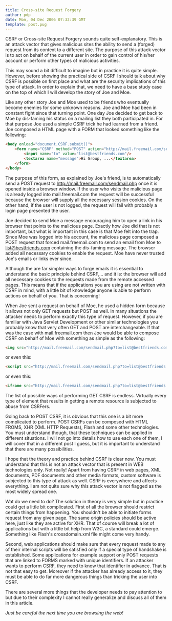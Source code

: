 ```yaml
---
title: Cross-site Request Forgery
author: pdp
date: Mon, 04 Dec 2006 07:32:39 GMT
template: post.pug
---
```


CSRF or Cross-site Request Forgery sounds quite self-explanatory. This is an attack vector that gives malicious sites the ability to send a (forged) request from its context to a different site. The purpose of this attack vector is to act on behalf of the current user in order to gain control of his/her account or perform other types of malicious activities.

This may sound a bit difficult to imagine but in practice it is quite simple. However, before showing the practical side of CSRF I should talk about why CSRF is possible on first place and what are the security implications of this type of attack. In order to explain that, we need to have a base study case on the top of which I will develop the story of Joe and Moe.

Like any other story Joe and Moe used to be friends who eventually become enemies for some unknown reasons. Joe and Moe had been in constant fight since that turning point. One day Joe decided to get back to Moe by dis-faming his status on a mailing list they both participated in. For that purpose Joe used a simple CSRF trick he had learned from a friend. Joe composed a HTML page with a FORM that looked something like the following:

```html
<body onload="document.CSRF.submit()">
	<form name="CSRF" method="POST" action="http://mail.freemail.com/sendmail.php" style="display:none">
		<input name="to" value="list@bestfriends.com"/>
		<textarea name="message">Hi Group, ...</textarea>
	</form>
</body>
```

The purpose of this form, as explained by Joe's friend, is to automatically send a POST request to http://mail.freemail.com/sendmail.php once it is opened inside a browser window. If the user who visits the malicious page is already logged into mail.freemail.com the request will be successful because the browser will supply all the necessary session cookies. On the other hand, if the user is not logged, the request will fail with probably a login page presented the user.

Joe decided to send Moe a message encouraging him to open a link in his browser that points to the malicious page. Exactly how Joe did that is not important, but what is important in this case is that Moe felt into the trap. Since Moe was logged into his account, the malicious page composed a POST request that forced mail.freemail.com to send an email from Moe to list@bestfriends.com containing the dis-faming message. The browser added all necessary cookies to enable the request. Moe have never trusted Joe's emails or links ever since.

Although the are far simpler ways to forge emails it is essential to understand the basic principle behind CSRF,... and it is: the browser will add all necessary cookies to the requests made from the remote accessed pages. This means that if the applications you are using are not written with CSRF in mind, with a little bit of knowledge anyone is able to perform actions on behalf of you. That is concerning!

When Joe sent a request on behalf of Moe, he used a hidden form because it allows not only GET requests but POST as well. In many situations the attacker needs to perform exactly this type of request. However, if you are familiar with Java Servlet Development or other similar technologies you probably know that very often GET and POST are interchangeable. If that was the case with mail.freemail.com then Joe would be able to compose CSRF on behalf of Moe with something as simple as the following:

```html
<img src="http://mail.freemail.com/sendmail.php?to=list@bestfriends.com&message=Hi%2BGroup..."/>
```

or even this:

```html
<script src="http://mail.freemail.com/sendmail.php?to=list@bestfriends.com&message=Hi%2BGroup..." type="text/javascript"></script>
```

or even this:

```html
<iframe src="http://mail.freemail.com/sendmail.php?to=list@bestfriends.com&message=Hi%2BGroup..."></iframe>
```

The list of possible ways of performing GET CSRF is endless. Virtually every type of element that results in getting a remote resource is subjected to abuse from CSRFers.

Going back to POST CSRF, it is obvious that this one is a bit more complicated to perform. POST CSRFs can be composed with HTML FROMS, XHR (XML HTTP Requests), Flash and some other technologies. You must understand though, that these techniques can be applied in different situations. I will not go into details how to use each one of them, I will cover that in a different post I guess, but it is important to understand that there are many possibilities.

I hope that the theory and practice behind CSRF is clear now. You must understand that this is not an attack vector that is present in WEB technologies only. Not really! Apart from having CSRF in web pages, XML documents, PDF documents and other media formats, custom software is subjected to this type of attack as well. CSRF is everywhere and affects everything. I am not quite sure why this attack vector is not flagged as the most widely spread one.

Wat do we need to do? The solution in theory is very simple but in practice could get a little bit complicated. First of all the browser should restrict certain things from happening. You shouldn't be able to initiate forms request from any given page. The same origin policies should be active here, just like they are active for XHR. That of course will break a lot of applications but with a little bit help from W3C, a standard could emerge. Something like Flash's crossdomain.xml file might come very handy.

Second, web applications should make sure that every request made to any of their internal scripts will be satisfied only if a special type of handshake is established. Some applications for example support only POST requests that are linked to FORMS marked with unique identifiers. If an attacker wants to perform CSRF, they need to know that identifier in advance. That is not that easy to get. Moreover if the attacker has already access to it, they must be able to do far more dangerous things than tricking the user into CSRF.

There are several more things that the developer needs to pay attention to but due to their complexity I cannot really generalize and discuss all of them in this article.

_Just be careful the next time you are browsing the web!_
